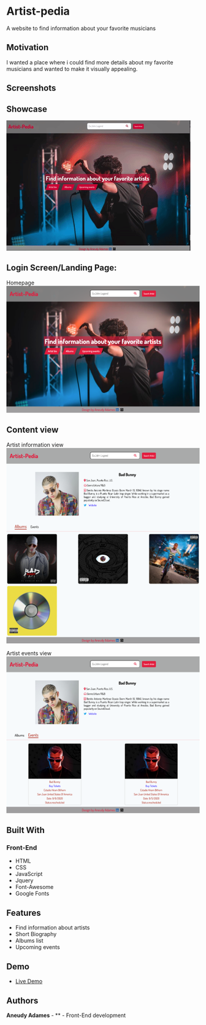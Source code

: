 # Artist-pedia

A website to find information about your favorite musicians

## Motivation

I wanted a place where i could find more details about my favorite musicians and wanted to make it visually appealing.

## Screenshots

## Showcase

![liveApp](screenshots/giphy.gif)

## Login Screen/Landing Page:

Homepage
![homepage](screenshots/homepage.png)

## Content view

Artist information view
![artistView](screenshots/artist-info-page.png)

Artist events view
![eventsView](screenshots/events-info-view.png)

## Built With

### Front-End

- HTML
- CSS
- JavaScript
- Jquery
- Font-Awesome
- Google Fonts

## Features

- Find information about artists
- Short Biography
- Albums list
- Upcoming events

## Demo

- [Live Demo](https://aneudya4.github.io/artist-pedia/)

## Authors

**Aneudy Adames** - \*\* - Front-End development

